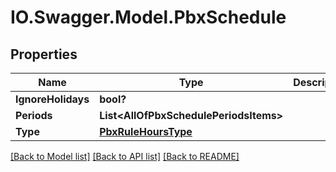 # IO.Swagger.Model.PbxSchedule
## Properties

Name | Type | Description | Notes
------------ | ------------- | ------------- | -------------
**IgnoreHolidays** | **bool?** |  | [optional] 
**Periods** | **List&lt;AllOfPbxSchedulePeriodsItems&gt;** |  | [optional] 
**Type** | [**PbxRuleHoursType**](PbxRuleHoursType.md) |  | [optional] 

[[Back to Model list]](../README.md#documentation-for-models) [[Back to API list]](../README.md#documentation-for-api-endpoints) [[Back to README]](../README.md)

